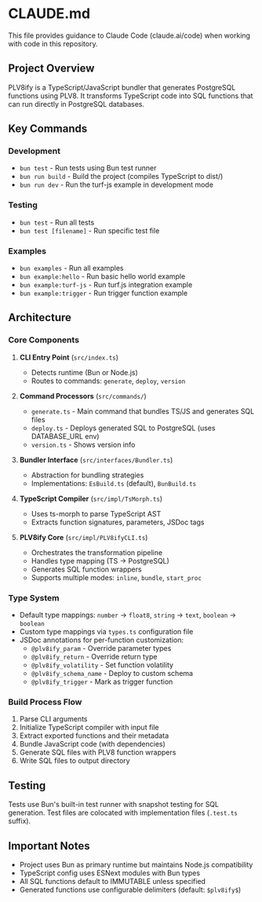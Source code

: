# CLAUDE.md

This file provides guidance to Claude Code (claude.ai/code) when working with code in this repository.

## Project Overview

PLV8ify is a TypeScript/JavaScript bundler that generates PostgreSQL functions using PLV8. It transforms TypeScript code into SQL functions that can run directly in PostgreSQL databases.

## Key Commands

### Development
- `bun test` - Run tests using Bun test runner
- `bun run build` - Build the project (compiles TypeScript to dist/)
- `bun run dev` - Run the turf-js example in development mode

### Testing
- `bun test` - Run all tests
- `bun test [filename]` - Run specific test file

### Examples
- `bun examples` - Run all examples
- `bun example:hello` - Run basic hello world example
- `bun example:turf-js` - Run turf.js integration example
- `bun example:trigger` - Run trigger function example

## Architecture

### Core Components

1. **CLI Entry Point** (`src/index.ts`)
   - Detects runtime (Bun or Node.js)
   - Routes to commands: `generate`, `deploy`, `version`

2. **Command Processors** (`src/commands/`)
   - `generate.ts` - Main command that bundles TS/JS and generates SQL files
   - `deploy.ts` - Deploys generated SQL to PostgreSQL (uses DATABASE_URL env)
   - `version.ts` - Shows version info

3. **Bundler Interface** (`src/interfaces/Bundler.ts`)
   - Abstraction for bundling strategies
   - Implementations: `EsBuild.ts` (default), `BunBuild.ts`

4. **TypeScript Compiler** (`src/impl/TsMorph.ts`)
   - Uses ts-morph to parse TypeScript AST
   - Extracts function signatures, parameters, JSDoc tags

5. **PLV8ify Core** (`src/impl/PLV8ifyCLI.ts`)
   - Orchestrates the transformation pipeline
   - Handles type mapping (TS → PostgreSQL)
   - Generates SQL function wrappers
   - Supports multiple modes: `inline`, `bundle`, `start_proc`

### Type System

- Default type mappings: `number` → `float8`, `string` → `text`, `boolean` → `boolean`
- Custom type mappings via `types.ts` configuration file
- JSDoc annotations for per-function customization:
  - `@plv8ify_param` - Override parameter types
  - `@plv8ify_return` - Override return type
  - `@plv8ify_volatility` - Set function volatility
  - `@plv8ify_schema_name` - Deploy to custom schema
  - `@plv8ify_trigger` - Mark as trigger function

### Build Process Flow

1. Parse CLI arguments
2. Initialize TypeScript compiler with input file
3. Extract exported functions and their metadata
4. Bundle JavaScript code (with dependencies)
5. Generate SQL files with PLV8 function wrappers
6. Write SQL files to output directory

## Testing

Tests use Bun's built-in test runner with snapshot testing for SQL generation. Test files are colocated with implementation files (`.test.ts` suffix).

## Important Notes

- Project uses Bun as primary runtime but maintains Node.js compatibility
- TypeScript config uses ESNext modules with Bun types
- All SQL functions default to IMMUTABLE unless specified
- Generated functions use configurable delimiters (default: `$plv8ify$`)